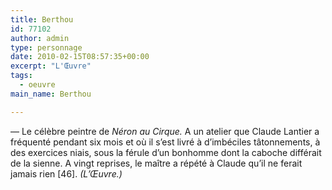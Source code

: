 ```yaml
---
title: Berthou
id: 77102
author: admin
type: personnage
date: 2010-02-15T08:57:35+00:00
excerpt: "L'Œuvre"
tags:
  - oeuvre
main_name: Berthou

---
```

— Le célèbre peintre de _Néron au Cirque._ A un atelier que Claude Lantier a fréquenté pendant six mois et où il s&rsquo;est livré à d&rsquo;imbéciles tâtonnements, à des exercices niais, sous la férule d&rsquo;un bonhomme dont la caboche différait de la sienne. A vingt reprises, le maître a répété à Claude qu&rsquo;il ne ferait jamais rien [46]. _(L&rsquo;Œuvre.)_